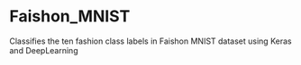# Faishon_MNIST
Classifies the ten fashion class labels in Faishon MNIST dataset using Keras and DeepLearning
